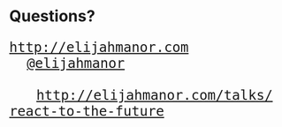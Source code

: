<!--
{
  "id": "Conclusion"
}
-->

# Questions?

<pre style="font-size: 1.75em;">
<a href="http://elijahmanor.com">http://elijahmanor.com</a>
<a href="http://twitter.com/elijahmanor" style="margin-left: 1.3em;">@elijahmanor</a>

<a href="http://elijahmanor.com/talks/react-to-the-future" style="margin-left: 2em;">http://elijahmanor.com/talks/<br/>react-to-the-future</a>
</pre>

<!--
Notes:

* http://jsbin.com/vahegiqadi/1/edit?js,output
* http://jscomplexity.org/#results
* http://jshint.com/
-->
